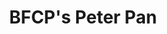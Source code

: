 ---
title: "BFCP's Peter Pan"
layout: none
level:  "Captain Hook"
bottom:  "2017"
symbol: "theatre/bfcp2.png"
uniquecolour: "(48,122,60,1)"
categories: theatre
---